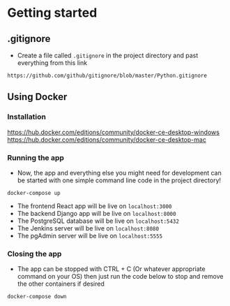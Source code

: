 # Getting started

## .gitignore
* Create a file called ```.gitignore``` in the project directory and past everything from this link

```https://github.com/github/gitignore/blob/master/Python.gitignore```

## Using Docker
### Installation
https://hub.docker.com/editions/community/docker-ce-desktop-windows
https://hub.docker.com/editions/community/docker-ce-desktop-mac

### Running the app
* Now, the app and everything else you might need for development can be started with one simple 
  command line code in the project directory!
  
```docker-compose up```

* The frontend React app will be live on ```localhost:3000```
* The backend Django app will be live on ```localhost:8000```
* The PostgreSQL database will be live on ```localhost:5432```
* The Jenkins server will be live on ```localhost:8080```
* The pgAdmin server will be live on ```localhost:5555```

### Closing the app 
* The app can be stopped with CTRL + C (Or whatever appropriate command on your OS) then just run the code 
  below to stop and remove the other containers if desired

```docker-compose down```
